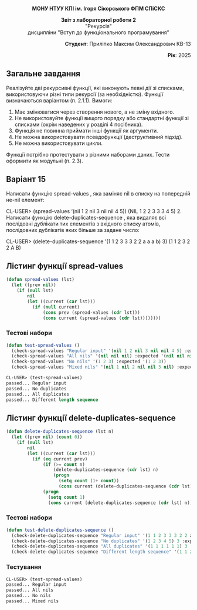 <p align="center"><b>МОНУ НТУУ КПІ ім. Ігоря Сікорського ФПМ СПіСКС</b></p>
<p align="center">
<b>Звіт з лабораторної роботи 2</b><br/>
"Рекурсія"<br/>
дисципліни "Вступ до функціонального програмування"
</p>
<p align="right"><b>Студент</b>: Приліпко Максим Олександрович КВ-13</p>
<p align="right"><b>Рік</b>: 2025</p>

## Загальне завдання

Реалізуйте дві рекурсивні функції, які виконують певні дії зі списками, використовуючи різні типи рекурсії (за необхідністю). Функції визначаються варіантом (п. 2.1.1). Вимоги:

1. Має змінюватися через створення нового, а не зміну вхідного.
2. Не використовуйте функції вищого порядку або стандартні функції зі списками (окрім наведених у розділі 4 посібника).
3. Функція не повинна приймати інші функції як аргументи.
4. Не можна використовувати псевдофункції (деструктивний підхід).
5. Не можна використовувати цикли.

Функції потрібно протестувати з різними наборами даних. Тести оформити як модульні (п. 2.3).

## Варіант 15

Написати функцію spread-values , яка заміняє nil в списку на попередній не-nil елемент:

CL-USER> (spread-values ‘(nil 1 2 nil 3 nil nil 4 5))
(NIL 1 2 2 3 3 3 4 5)
2. Написати функцію delete-duplicates-sequence , яка видаляє всі послідовні дублікати тих 
елементів з вхідного списку атомів, послідовних дублікатів яких більше за задане число:

CL-USER> (delete-duplicates-sequence '(1 1 2 3 3 3 2 2 a a a b) 3)
(1 1 2 3 2 2 A B)

## Лістинг функції spread-values

```lisp
(defun spread-values (lst)
  (let ((prev nil))
    (if (null lst)
        nil
        (let ((current (car lst)))
          (if (null current)
              (cons prev (spread-values (cdr lst)))  
              (cons current (spread-values (cdr lst))))))))
```

### Тестові набори

```lisp
(defun test-spread-values ()
  (check-spread-values "Regular input" '(nil 1 2 nil 3 nil nil 4 5) :expected '(nil 1 2 2 3 3 3 4 5))
  (check-spread-values "All nils" '(nil nil nil) :expected '(nil nil nil))
  (check-spread-values "No nils" '(1 2 3) :expected '(1 2 3))
  (check-spread-values "Mixed nils" '(nil 1 nil 2 nil nil 3 nil) :expected '(nil 1 1 2 2 2 3 3)))
```

```lisp
CL-USER> (test-spread-values)
passed... Regular input
passed... No duplicates
passed... All duplicates
passed... Different length sequence

```

## Лістинг функції delete-duplicates-sequence
```lisp
(defun delete-duplicates-sequence (lst n)
  (let ((prev nil) (count 0))
    (if (null lst)
        nil
        (let ((current (car lst)))
          (if (eq current prev)  
              (if (>= count n)  
                  (delete-duplicates-sequence (cdr lst) n)
                  (progn
                    (setq count (1+ count))  
                    (cons current (delete-duplicates-sequence (cdr lst) n))))
              (progn
                (setq count 1) 
                (cons current (delete-duplicates-sequence (cdr lst) n))))))))
```

### Тестові набори

```lisp
(defun test-delete-duplicates-sequence ()
  (check-delete-duplicates-sequence "Regular input" '(1 1 2 3 3 3 2 2 a a a b) 3 :expected '(1 1 2 3 2 2 a b))
  (check-delete-duplicates-sequence "No duplicates" '(1 2 3 4 5) 3 :expected '(1 2 3 4 5))
  (check-delete-duplicates-sequence "All duplicates" '(1 1 1 1 1 1) 3 :expected '(1 1))
  (check-delete-duplicates-sequence "Different length sequence" '(1 1 2 2 2 3 3 3 4 4) 2 :expected '(1 1 2 2 3 3 4 4)))
```

### Тестування

```lisp
CL-USER> (test-spread-values)
passed... Regular input
passed... All nils
passed... No nils
passed... Mixed nils
```
